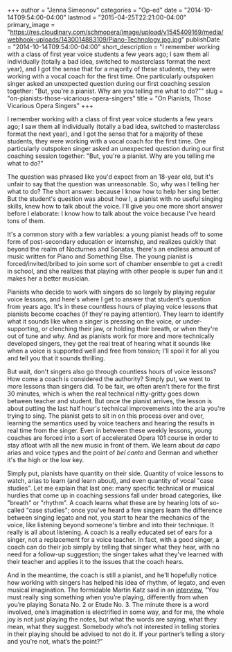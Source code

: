 +++
author = "Jenna Simeonov"
categories = "Op-ed"
date = "2014-10-14T09:54:00-04:00"
lastmod = "2015-04-25T22:21:00-04:00"
primary_image = "https://res.cloudinary.com/schmopera/image/upload/v1545409169/media/webhook-uploads/1430014883109/Piano-Technology.jpg.jpg"
publishDate = "2014-10-14T09:54:00-04:00"
short_description = "I remember working with a class of first year voice students a few years ago; I saw them all individually (totally a bad idea, switched to masterclass format the next year), and I got the sense that for a majority of these students, they were working with a vocal coach for the first time. One particularly outspoken singer asked an unexpected question during our first coaching session together: &quot;But, you&#039;re a pianist. Why are you telling me what to do?&quot;"
slug = "on-pianists-those-vicarious-opera-singers"
title = "On Pianists, Those Vicarious Opera Singers"
+++

I remember working with a class of first year voice students a few years ago; I saw them all individually (totally a bad idea, switched to masterclass format the next year), and I got the sense that for a majority of these students, they were working with a vocal coach for the first time. One particularly outspoken singer asked an unexpected question during our first coaching session together: "But, you're a pianist. Why are you telling me what to do?"

The question was phrased like you'd expect from an 18-year old, but it's unfair to say that the question was unreasonable. So, why was I telling her what to do? The short answer: because I know how to help her sing better. But the student's question was about how I, a pianist with no useful singing skills, knew how to talk about the voice. I'll give you one more short answer before I elaborate: I know how to talk about the voice because I've heard tons of them.

It's a common story with a few variables: a young pianist heads off to some form of post-secondary education or internship, and realizes quickly that beyond the realm of Nocturnes and Sonatas, there's an endless amount of music written for Piano and Something Else. The young pianist is forced/invited/bribed to join some sort of chamber ensemble to get a credit in school, and she realizes that playing with other people is super fun and it makes her a better musician.

Pianists who decide to work with singers do so largely by playing regular voice lessons, and here's where I get to answer that student's question from years ago. It's in these countless hours of playing voice lessons that pianists become coaches (if they're paying attention). They learn to identify what it sounds like when a singer is pressing on the voice, or under-supporting, or clenching their jaw, or holding their breath, or when they're out of tune and why. And as pianists work for more and more technically developed singers, they get the real treat of hearing what it sounds like when a voice is supported well and free from tension; I'll spoil it for all you and tell you that it sounds thrilling.

But wait, don't singers also go through countless hours of voice lessons? How come a coach is considered the authority? Simply put, we went to more lessons than singers did. To be fair, we often aren't there for the first 30 minutes, which is when the real technical nitty-gritty goes down between teacher and student. But once the pianist arrives, the lesson is about putting the last half hour's technical improvements into the aria you're trying to sing. The pianist gets to sit in on this process over and over, learning the semantics used by voice teachers and hearing the results in real time from the singer. Even in between these weekly lessons, young coaches are forced into a sort of accelerated Opera 101 course in order to stay afloat with all the new music in front of them. We learn about _da capo_ arias and voice types and the point of _bel canto_ and German and whether it's the high or the low key.

Simply put, pianists have quantity on their side. Quantity of voice lessons to watch, arias to learn (and learn about), and even quantity of vocal "case studies". Let me explain that last one: many specific technical or musical hurdles that come up in coaching sessions fall under broad categories, like "breath" or "rhythm". A coach learns what these are by hearing lots of so-called "case studies"; once you've heard a few singers learn the difference between singing legato and not, you start to hear the mechanics of the voice, like listening beyond someone's timbre and into their technique. It really is all about listening. A coach is a really educated set of ears for a singer, not a replacement for a voice teacher. In fact, with a good singer, a coach can do their job simply by telling that singer what they hear, with no need for a follow-up suggestion; the singer takes what they've learned with their teacher and applies it to the issues that the coach hears.

And in the meantime, the coach is still a pianist, and he'll hopefully notice how working with singers has helped his idea of rhythm, of legato, and even musical imagination. The formidable Martin Katz said in an [interview](http://www.examiner.com/article/interview-with-pianist-martin-katz), "You must really sing something when you’re playing, differently from when you’re playing Sonata No. 2 or Etude No. 3\. The minute there is a word involved, one’s imagination is electrified in some way, and for me, the whole joy is not just playing the notes, but what the words are saying, what they mean, what they suggest. Somebody who’s not interested in telling stories in their playing should be advised to not do it. If your partner’s telling a story and you’re not, what’s the point?"

